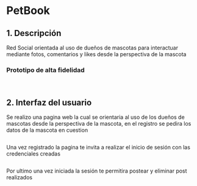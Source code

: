 # PetBook

## 1. Descripción

Red Social orientada al uso de dueños de mascotas para interactuar mediante fotos, comentarios y likes desde la perspectiva de la mascota

### Prototipo de alta fidelidad

<img class="Prototipo1" src="images/PrototipoAltaFidelidad1.png" alt="">

<img class="Prototipo2" src="images/PrototipoAltaFidelidad2.png" alt="">

<img class="Prototipo3" src="images/PrototipoAltaFidelidad3.png" alt="">

## 2. Interfaz del usuario

Se realizo una pagina web la cual se orientaria al uso de los dueños de mascotas desde la perspectiva de la mascota, en el registro se pedira los datos de la mascota en cuestion

<img class="Registro" src="images/Registro.png" alt="">

Una vez registrado la pagina te invita a realizar el inicio de sesión con las credenciales creadas

<img class="Login" src="images/Login.png" alt="">

Por ultimo una vez iniciada la sesión te permitira postear y eliminar post realizados 

<img class="Muro" src="images/Muro.png" alt="">
